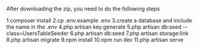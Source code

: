 After downloading the zip, you need to do the following steps

1.composer install 
2.cp .env.example .env
3.create a database and include the name in the .env
4.php artisan key:generate
5.php artisan db:seed --class=UsersTableSeeder
6.php artisan db:seed
7.php artisan storage:link
8.php artisan migrate
9.npm install
10.npm run dev
11.php artisan serve
